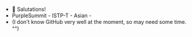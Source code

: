 - 👋 Salutations!
- PurpleSummit - ISTP-T - Asian - 
- (I don't know GitHub very well at the moment, so may need some time. ^^)
